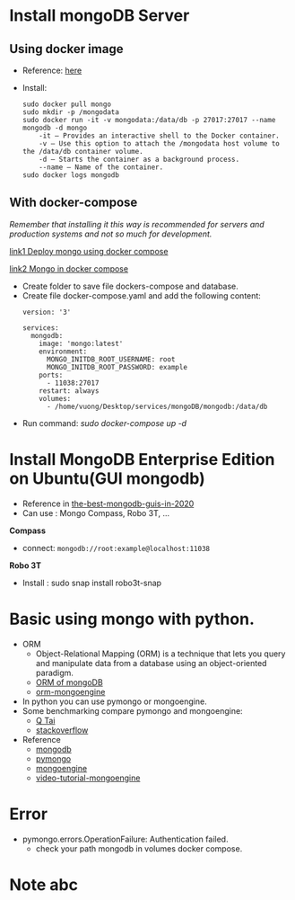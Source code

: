 # Install mongoDB Server
## Using docker image
+ Reference: [here](https://phoenixnap.com/kb/docker-mongodb)
+ Install:

    ```
    sudo docker pull mongo
    sudo mkdir -p /mongodata
    sudo docker run -it -v mongodata:/data/db -p 27017:27017 --name mongodb -d mongo
        -it – Provides an interactive shell to the Docker container.
        -v – Use this option to attach the /mongodata host volume to the /data/db container volume.
        -d – Starts the container as a background process.
        --name – Name of the container.
    sudo docker logs mongodb
    ```

## With docker-compose
*Remember that installing it this way is recommended for servers and production systems and not so much for development.*

[link1 Deploy mongo using docker compose](https://www.osradar.com/deploy-mongodb-using-docker-compose/)

[link2 Mongo in docker compose](https://yosh.ke.mu/mongo_in_docker)

+ Create folder to save file dockers-compose and database.
+ Create file docker-compose.yaml and add the following content:
    ```
    version: '3'
    
    services:
      mongodb:
        image: 'mongo:latest'
        environment:
          MONGO_INITDB_ROOT_USERNAME: root
          MONGO_INITDB_ROOT_PASSWORD: example
        ports:
          - 11038:27017
        restart: always
        volumes:
          - /home/vuong/Desktop/services/mongoDB/mongodb:/data/db
    ```
+ Run command: *sudo docker-compose up -d*


# Install MongoDB Enterprise Edition on Ubuntu(GUI mongodb)
+ Reference in [the-best-mongodb-guis-in-2020](https://retool.com/blog/the-best-mongodb-guis-in-2020/)
+ Can use : Mongo Compass, Robo 3T, ...

**Compass**
+ connect: ```mongodb://root:example@localhost:11038```

**Robo 3T**
  
+ Install : sudo snap install robo3t-snap

# Basic using mongo with python.
+ ORM
  + Object-Relational Mapping (ORM) is a technique that lets you query and manipulate data from a database using an object-oriented paradigm.
  + [ORM of mongoDB](https://pymongo.readthedocs.io/en/stable/tools.html#orm-like-layers)
  + [orm-mongoengine](https://github.com/mongoengine/mongoengine)
+ In python you can use pymongo or mongoengine.
+ Some benchmarking compare pymongo and mongoengine:
  + [Q Tai](https://docs.google.com/document/d/1h61YLduQt4_tvU9MGXbOp4tth5TBOizd2iR57F8N7pg/edit)
  + [stackoverflow](https://stackoverflow.com/questions/35257305/mongoengine-is-very-slow-on-large-documents-compared-to-native-pymongo-usage)
+ Reference 
  + [mongodb](https://docs.mongodb.com/manual/crud/)
  + [pymongo](https://pymongo.readthedocs.io/en/stable/tutorial.html) 
  + [mongoengine](https://docs.mongoengine.org/guide/defining-documents.html)
  + [video-tutorial-mongoengine](https://github.com/parisnakitakejser/video-tutorial-python-code/tree/master/mongoengine)


# Error
+ pymongo.errors.OperationFailure: Authentication failed.
  * check your path mongodb in volumes docker compose.
# Note abc
